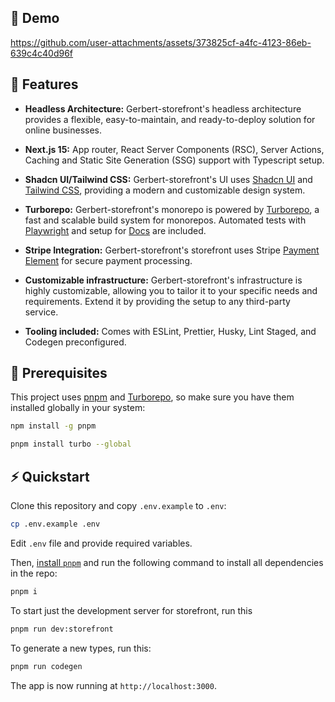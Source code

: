 ## 🎥 Demo

<https://github.com/user-attachments/assets/373825cf-a4fc-4123-86eb-639c4c40d96f>

## 🚀 Features

- **Headless Architecture:** Gerbert-storefront's headless architecture provides a flexible, easy-to-maintain, and ready-to-deploy solution for online businesses.

- **Next.js 15:** App router, React Server Components (RSC), Server Actions, Caching and Static Site Generation (SSG) support with Typescript setup.

- **Shadcn UI/Tailwind CSS:** Gerbert-storefront's UI uses [Shadcn UI](https://ui.shadcn.com/) and [Tailwind CSS](https://tailwindcss.com/), providing a modern and customizable design system.

- **Turborepo:** Gerbert-storefront's monorepo is powered by [Turborepo](https://turbo.build/repo/docs/getting-started/introduction), a fast and scalable build system for monorepos. Automated tests with [Playwright](https://playwright.dev/) and setup for [Docs](https://nextra.site/) are included.

- **Stripe Integration:** Gerbert-storefront's storefront uses Stripe [Payment Element](https://docs.stripe.com/payments/payment-element) for secure payment processing.

- **Customizable infrastructure:** Gerbert-storefront's infrastructure is highly customizable, allowing you to tailor it to your specific needs and requirements. Extend it by providing the setup to any third-party service.

- **Tooling included:** Comes with ESLint, Prettier, Husky, Lint Staged, and Codegen preconfigured.

## 🔧 Prerequisites

This project uses [pnpm](https://pnpm.io/installation) and [Turborepo](https://turbo.build/repo/docs/installing), so make sure you have them installed globally in your system:

```bash
npm install -g pnpm
```

```bash
pnpm install turbo --global
```

## ⚡ Quickstart

Clone this repository and copy `.env.example` to `.env`:

```bash
cp .env.example .env
```

Edit `.env` file and provide required variables.

Then, [install `pnpm`](https://pnpm.io/installation) and run the following command to install all dependencies in the repo:

```bash
pnpm i
```

To start just the development server for storefront, run this

```bash
pnpm run dev:storefront
```

To generate a new types, run this:

```bash
pnpm run codegen
```

The app is now running at `http://localhost:3000`.

